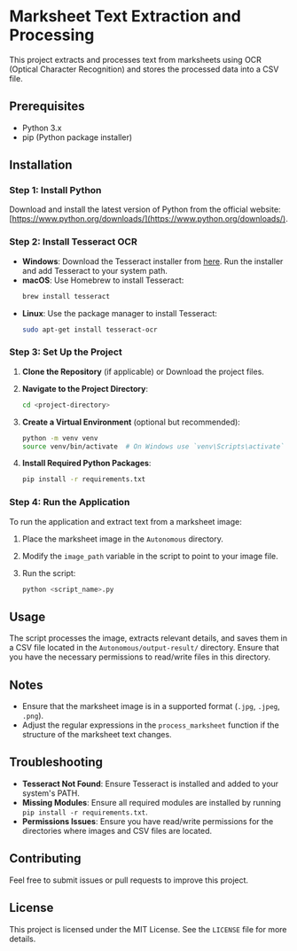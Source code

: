 # Marksheet Text Extraction and Processing

This project extracts and processes text from marksheets using OCR (Optical Character Recognition) and stores the processed data into a CSV file.

## Prerequisites

- Python 3.x
- pip (Python package installer)

## Installation

### Step 1: Install Python

Download and install the latest version of Python from the official website: [https://www.python.org/downloads/](https://www.python.org/downloads/).

### Step 2: Install Tesseract OCR

- **Windows**: Download the Tesseract installer from [here](https://github.com/UB-Mannheim/tesseract/wiki). Run the installer and add Tesseract to your system path.
- **macOS**: Use Homebrew to install Tesseract:
    ```bash
    brew install tesseract
    ```
- **Linux**: Use the package manager to install Tesseract:
    ```bash
    sudo apt-get install tesseract-ocr
    ```

### Step 3: Set Up the Project

1. **Clone the Repository** (if applicable) or Download the project files.

2. **Navigate to the Project Directory**:
    ```bash
    cd <project-directory>
    ```

3. **Create a Virtual Environment** (optional but recommended):
    ```bash
    python -m venv venv
    source venv/bin/activate  # On Windows use `venv\Scripts\activate`
    ```

4. **Install Required Python Packages**:
    ```bash
    pip install -r requirements.txt
    ```

### Step 4: Run the Application

To run the application and extract text from a marksheet image:

1. Place the marksheet image in the `Autonomous` directory.

2. Modify the `image_path` variable in the script to point to your image file.

3. Run the script:
    ```bash
    python <script_name>.py
    ```

## Usage

The script processes the image, extracts relevant details, and saves them in a CSV file located in the `Autonomous/output-result/` directory. Ensure that you have the necessary permissions to read/write files in this directory.

## Notes

- Ensure that the marksheet image is in a supported format (`.jpg`, `.jpeg`, `.png`).
- Adjust the regular expressions in the `process_marksheet` function if the structure of the marksheet text changes.

## Troubleshooting

- **Tesseract Not Found**: Ensure Tesseract is installed and added to your system's PATH.
- **Missing Modules**: Ensure all required modules are installed by running `pip install -r requirements.txt`.
- **Permissions Issues**: Ensure you have read/write permissions for the directories where images and CSV files are located.

## Contributing

Feel free to submit issues or pull requests to improve this project.

## License

This project is licensed under the MIT License. See the `LICENSE` file for more details.
